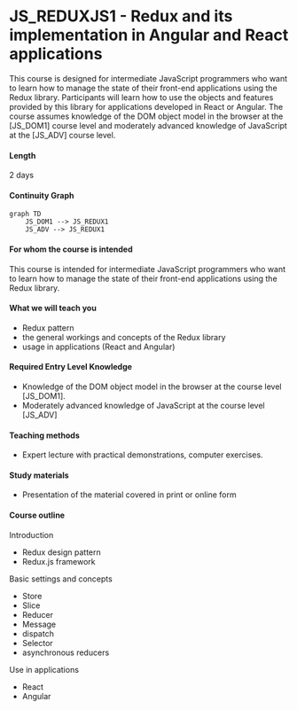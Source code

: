 # JS_REDUXJS1 - Redux and its implementation in Angular and React applications

This course is designed for intermediate JavaScript programmers who want to learn how to manage the state of their front-end applications using the Redux library. Participants will learn how to use the objects and features provided by this library for applications developed in React or Angular. The course assumes knowledge of the DOM object model in the browser at the [JS_DOM1] course level and moderately advanced knowledge of JavaScript at the [JS_ADV] course level.

#### Length

2 days

#### Continuity Graph

```mermaid
graph TD
    JS_DOM1 --> JS_REDUX1
    JS_ADV --> JS_REDUX1
```

#### For whom the course is intended

This course is intended for intermediate JavaScript programmers who want to learn how to manage the state of their front-end applications using the Redux library.

#### What we will teach you

- Redux pattern
- the general workings and concepts of the Redux library
- usage in applications (React and Angular)

#### Required Entry Level Knowledge

- Knowledge of the DOM object model in the browser at the course level [JS_DOM1].
- Moderately advanced knowledge of JavaScript at the course level [JS_ADV]

#### Teaching methods

- Expert lecture with practical demonstrations, computer exercises.

#### Study materials

- Presentation of the material covered in print or online form

#### Course outline

Introduction

- Redux design pattern
- Redux.js framework

Basic settings and concepts

- Store
- Slice
- Reducer
- Message
- dispatch
- Selector
- asynchronous reducers

Use in applications

- React
- Angular